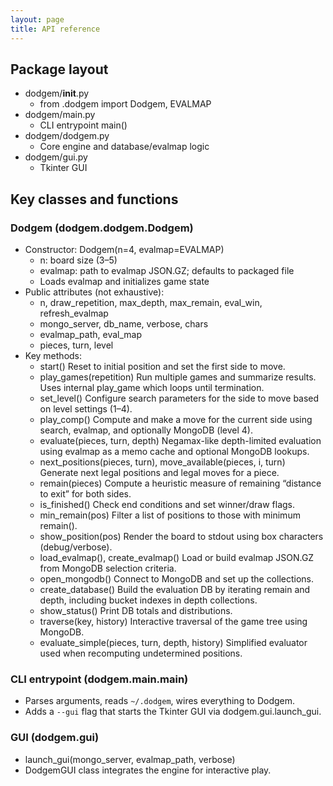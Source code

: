 ```yaml
---
layout: page
title: API reference
---
```


## Package layout
- dodgem/__init__.py
  - from .dodgem import Dodgem, EVALMAP
- dodgem/main.py
  - CLI entrypoint main()
- dodgem/dodgem.py
  - Core engine and database/evalmap logic
- dodgem/gui.py
  - Tkinter GUI

## Key classes and functions

### Dodgem (dodgem.dodgem.Dodgem)
- Constructor: Dodgem(n=4, evalmap=EVALMAP)
  - n: board size (3–5)
  - evalmap: path to evalmap JSON.GZ; defaults to packaged file
  - Loads evalmap and initializes game state
- Public attributes (not exhaustive):
  - n, draw_repetition, max_depth, max_remain, eval_win, refresh_evalmap
  - mongo_server, db_name, verbose, chars
  - evalmap_path, eval_map
  - pieces, turn, level
- Key methods:
  - start()
    Reset to initial position and set the first side to move.
  - play_games(repetition)
    Run multiple games and summarize results. Uses internal play_game which loops until termination.
  - set_level()
    Configure search parameters for the side to move based on level settings (1–4).
  - play_comp()
    Compute and make a move for the current side using search, evalmap, and optionally MongoDB (level 4).
  - evaluate(pieces, turn, depth)
    Negamax-like depth-limited evaluation using evalmap as a memo cache and optional MongoDB lookups.
  - next_positions(pieces, turn), move_available(pieces, i, turn)
    Generate next legal positions and legal moves for a piece.
  - remain(pieces)
    Compute a heuristic measure of remaining “distance to exit” for both sides.
  - is_finished()
    Check end conditions and set winner/draw flags.
  - min_remain(pos)
    Filter a list of positions to those with minimum remain().
  - show_position(pos)
    Render the board to stdout using box characters (debug/verbose).
  - load_evalmap(), create_evalmap()
    Load or build evalmap JSON.GZ from MongoDB selection criteria.
  - open_mongodb()
    Connect to MongoDB and set up the collections.
  - create_database()
    Build the evaluation DB by iterating remain and depth, including bucket indexes in depth collections.
  - show_status()
    Print DB totals and distributions.
  - traverse(key, history)
    Interactive traversal of the game tree using MongoDB.
  - evaluate_simple(pieces, turn, depth, history)
    Simplified evaluator used when recomputing undetermined positions.

### CLI entrypoint (dodgem.main.main)
- Parses arguments, reads `~/.dodgem`, wires everything to Dodgem.
- Adds a `--gui` flag that starts the Tkinter GUI via dodgem.gui.launch_gui.

### GUI (dodgem.gui)
- launch_gui(mongo_server, evalmap_path, verbose)
- DodgemGUI class integrates the engine for interactive play.
